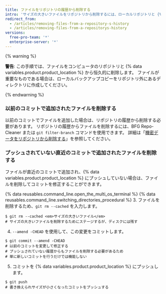 ```yaml
---
title: ファイルをリポジトリの履歴から削除する
intro: 'サイズの大きいファイルをリポジトリから削除するには、ローカルリポジトリと {% data variables.product.product_location %} から完全に削除する必要があります。'
redirect_from:
  - /articles/removing-files-from-a-repository-s-history
  - /articles/removing-files-from-a-repositorys-history
versions:
  free-pro-team: '*'
  enterprise-server: '*'
---
```


{% warning %}

**警告**: この手順では、ファイルをコンピュータのリポジトリと {% data variables.product.product_location %} から恒久的に削除します。 ファイルが重要なものである場合は、ローカルバックアップコピーをリポジトリ外にあるディレクトリに作成してください。

{% endwarning %}

### 以前のコミットで追加されたファイルを削除する

以前のコミットでファイルを追加した場合は、リポジトリの履歴から削除する必要があります。 リポジトリの履歴からファイルを削除するには、BFG Repo-Cleaner または `git filter-branch` コマンドを使用できます。 詳細は「[機密データをリポジトリから削除する](/github/authenticating-to-github/removing-sensitive-data-from-a-repository)」を参照してください。

### プッシュされていない直近のコミットで追加されたファイルを削除する

ファイルが直近のコミットで追加され、{% data variables.product.product_location %} にプッシュしていない場合は、ファイルを削除してコミットを修正することができます。

{% data reusables.command_line.open_the_multi_os_terminal %}
{% data reusables.command_line.switching_directories_procedural %}
3. ファイルを削除するため、`git rm --cached` を入力します。
  ```shell
  $ git rm --cached <em>サイズの大きいファイル</em>
  # サイズの大きいファイルを削除するためにステージするが、ディスクには残す
  ```
4. `--amend -CHEAD` を使用して、この変更をコミットします。
  ```shell
  $ git commit --amend -CHEAD
  # 以前のコミットを変更して修正する
  # プッシュされていない履歴からもファイルを削除する必要があるため
  # 単に新しいコミットを行うだけでは機能しない
  ```
5. コミットを {% data variables.product.product_location %} にプッシュします。
  ```shell
  $ git push
  # 書き換えられサイズが小さくなったコミットをプッシュする
  ```

